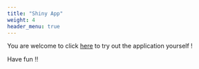 ```yaml
---
title: "Shiny App"
weight: 4
header_menu: true
---
```


You are welcome to click [here](https://i68pad-leslie.shinyapps.io/group-shiny/) to try out the application yourself !

Have fun !!


